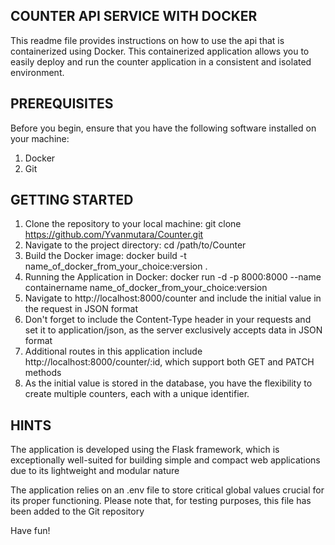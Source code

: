 ## COUNTER API SERVICE WITH DOCKER ##

This readme file provides instructions on how to use the api that is containerized using Docker. 
This containerized application allows you to easily deploy and run the counter application in a consistent and isolated environment.

## PREREQUISITES ##

Before you begin, ensure that you have the following software installed on your machine:
1. Docker
2. Git

## GETTING STARTED ##

1. Clone the repository to your local machine: git clone https://github.com/Yvanmutara/Counter.git
2. Navigate to the project directory: cd /path/to/Counter
3. Build the Docker image: docker build -t name_of_docker_from_your_choice:version .
4. Running the Application in Docker: docker run -d -p 8000:8000 --name containername name_of_docker_from_your_choice:version
5. Navigate to http://localhost:8000/counter and include the initial value in the request in JSON format
6. Don't forget to include the Content-Type header in your requests and set it to application/json, as the server exclusively accepts data in JSON format
7. Additional routes in this application include http://localhost:8000/counter/:id, which support both GET and PATCH methods
8. As the initial value is stored in the database, you have the flexibility to create multiple counters, each with a unique identifier.



## HINTS ##

The application is developed using the Flask framework, which is exceptionally well-suited for building simple and compact web applications due to its lightweight and modular nature

The application relies on an .env file to store critical global values crucial for its proper functioning. Please note that, for testing purposes, this file has been added to the Git repository

Have fun!